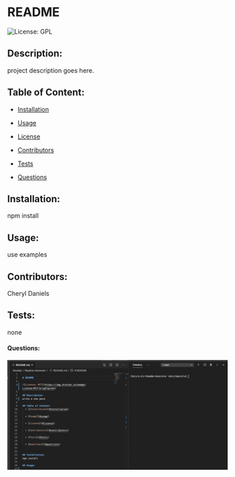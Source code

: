 
# README

![License: GPL](https://img.shields.io/badge/License-GPL-brightgreen)

## Description: 
project description goes here.

## Table of Content:
  * [Installation](#installation)

  * [Usage](#usage)

  * [License](#license)

  * [Contributors](#contributors)

  * [Tests](#tests)

  * [Questions](#questions)


## Installation:
npm install

## Usage:
use examples 

## Contributors:
Cheryl Daniels

## Tests:
none

#### Questions:




![](demo.gif)


